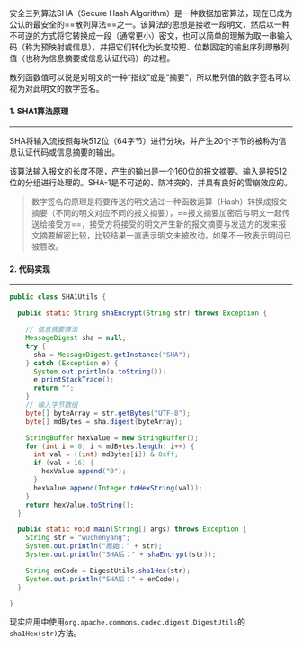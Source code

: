 安全三列算法SHA（Secure Hash Algorithm）是一种数据加密算法，现在已成为公认的最安全的==散列算法==之一。该算法的思想是接收一段明文，然后以一种不可逆的方式将它转换成一段（通常更小）密文，也可以简单的理解为取一串输入码（称为预映射或信息），并把它们转化为长度较短、位数固定的输出序列即散列值（也称为信息摘要或信息认证代码）的过程。

散列函数值可以说是对明文的一种“指纹”或是“摘要”，所以散列值的数字签名可以视为对此明文的数字签名。



#### 1. SHA1算法原理

---

SHA将输入流按照每块512位（64字节）进行分块，并产生20个字节的被称为信息认证代码或信息摘要的输出。

该算法输入报文的长度不限，产生的输出是一个160位的报文摘要。输入是按512位的分组进行处理的。SHA-1是不可逆的、防冲突的，并具有良好的雪崩效应的。

>数字签名的原理是将要传送的明文通过一种函数运算（Hash）转换成报文摘要（不同的明文对应不同的报文摘要），==报文摘要加密后与明文一起传送给接受方==，接受方将接受的明文产生新的报文摘要与发送方的发来报文摘要解密比较，比较结果一直表示明文未被改动，如果不一致表示明问已被篡改。



#### 2. 代码实现

---

```java
public class SHA1Utils {

  public static String shaEncrypt(String str) throws Exception {

    // 信息摘要算法
    MessageDigest sha = null;
    try {
      sha = MessageDigest.getInstance("SHA");
    } catch (Exception e) {
      System.out.println(e.toString());
      e.printStackTrace();
      return "";
    }
    // 输入字节数组
    byte[] byteArray = str.getBytes("UTF-8");
    byte[] mdBytes = sha.digest(byteArray);

    StringBuffer hexValue = new StringBuffer();
    for (int i = 0; i < mdBytes.length; i++) {
      int val = ((int) mdBytes[i]) & 0xff;
      if (val < 16) {
        hexValue.append("0");
      }
      hexValue.append(Integer.toHexString(val));
    }
    return hexValue.toString();
  }

  public static void main(String[] args) throws Exception {
    String str = "wuchenyang";
    System.out.println("原始：" + str);
    System.out.println("SHA后：" + shaEncrypt(str));

    String enCode = DigestUtils.sha1Hex(str);
    System.out.println("SHA后：" + enCode);
  }

}
```

现实应用中使用`org.apache.commons.codec.digest.DigestUtils`的`sha1Hex(str)`方法。

